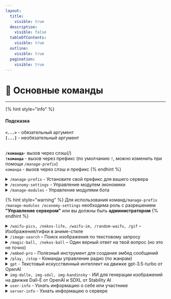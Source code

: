 ```yaml
---
layout:
  title:
    visible: true
  description:
    visible: false
  tableOfContents:
    visible: true
  outline:
    visible: true
  pagination:
    visible: true
---
```


# 🌟 Основные команды

***

{% hint style="info" %}
#### Подсказка&#x20;

**`<...>`** - обязательный аргумент\
**`[...]`** - необязательный аргумент

\
**`/команда`**- вызов через слэш(/)\
**`!команда`** - вызов через префикс (по умолчанию `!`, можно изменить при помощи _`/manage-prefix`_)\
`команда` - вызов через слэш и префикс
{% endhint %}

<details>

<summary><code>/manage-prefix</code> - Установите свой префикс для вашего сервера</summary>

**Пример:**

`/manage-prefix prefix: ?`

</details>

<details>

<summary><code>/economy-settings</code> - Управление модулем экономики</summary>

**Пример:**&#x20;

`/economy-settings settings: перевод и принятие средств с других серверов action: разрешить`

</details>

<details>

<summary><code>/manage-modules</code> - Управление модулями бота</summary>

**Пример:**&#x20;

`/manage-modules module: economy action: отключить`

</details>

{% hint style="warning" %}
Для использования команд`/manage-prefix /manage-modules /economy-settings` необходима роль с разрешением **"Управление сервером"** или вы должны быть **администратором**
{% endhint %}

<details>

<summary><code>/waifu-pics, /nekos-life, /waifu-im, /random-waifu, /gif</code> – Изображения/гифки в аниме-стиле</summary>

**Примеры:**&#x20;

`/waifu-im tag: waifu tag2: uniform`

`/nekos-life tag: neko`

</details>

<details>

<summary><code>/image-search</code> – Поиск изображения по текстовому запросу</summary>

**Пример:**&#x20;

`/image-search query: apple`

</details>

<details>

<summary><code>/magic-ball, /nekos-ball</code> – Один верный ответ на твой вопрос (но это не точно)</summary>

**Пример:**&#x20;

`/magic-ball question: Это вопрос?`

</details>

<details>

<summary><code>/embed-pro</code> - Полезный инструмент для создания эмбед сообщений</summary>

**Пример:**&#x20;

`/embed-pro title: Это эмбед description: Да, это так color: purple text: @Emika#2626`

</details>

<details>

<summary><code>/play, /stop</code> - Команды управление радио (по жанрам)</summary>

**Пример:**&#x20;

`/play genre: lo-fi`

</details>

<details>

<summary><code>gpt</code> - Текстовый искусственный интеллект на движке gpt-3.5-turbo от OpenAI</summary>

**Использование:**

`gpt <промпт>`

**Примеры:**&#x20;

`!gpt Привет кто ты?`

`/gpt prompt: Привет кто ты?`

</details>

<details>

<summary><code>img-dalle, img-sdxl, img-kandinsky</code> - ИИ для генерации изображений на движке Dall-E от OpenAI и SDXL от Stability AI</summary>

**Использование:**

`img-dalle <промпт>` | `img-sdxl <промпт>` | `img-kandinsky <промпт>`

**Примеры:**&#x20;

`!img-sdxl breathtaking night street of Tokyo, cars, neon lights. award-winning, professional, highly detailed`

&#x20;![SDXL\_Output](<../.gitbook/assets/sdxl_ex.png>)



`/img-kandinsky prompt: A highly photorealistic image of a off road race track, complete with precise replicas of the world’s most iconic heavy noun, captured at the moment of a sharp turn, with smoke and sparks flying from under the wheels and the noun drifting around the bend. The image captures the excitement of the moment, with happy and noisy fans cheering and waving in the background. (The image is depicted at dusk, with the headlights)`

&#x20;![Kandinsky\_Output](<../.gitbook/assets/kandinsky_ex.png>)

</details>

<details>

<summary><code>user-info</code> - Узнать информацию о себе или участнике</summary>

**Использование:**

`user-info [упоминание участника]`

**Пример:**&#x20;

`!user-info @Retrilzzy`

</details>

<details>

<summary><code>server-info</code> - Узнать информацию о сервере</summary>

**Пример:** \
`!server-info`

</details>

